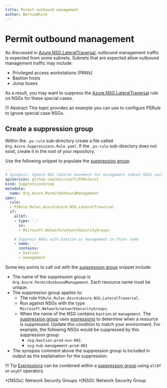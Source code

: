 ```yaml
---
title: Permit outbound management
author: BernieWhite
---
```


# Permit outbound management

As discussed in [Azure.NSG.LateralTraversal][1], outbound management traffic is expected from some subnets.
Subnets that are expected allow outbound management traffic may include:

- Privileged access workstations (PAWs)
- Bastion hosts
- Jump boxes

As a result, you may want to suppress the [Azure.NSG.LateralTraversal][1] rule on NSGs for these special cases.

!!! Abstract
    This topic provides an example you can use to configure PSRule to ignore special case NSGs.

  [1]: ../en/rules/Azure.NSG.LateralTraversal.md

## Create a suppression group

Within the `.ps-rule` sub-directory create a file called `Org.Azure.Suppressions.Rule.yaml`.
If the `.ps-rule` sub-directory does not exist, create it in the root of your repository.

Use the following snippet to populate the [suppression group][2]:

```yaml
---
# Synopsis: Ignore NSG lateral movement for management subnet NSGs such as Azure Bastion.
apiVersion: github.com/microsoft/PSRule/v1
kind: SuppressionGroup
metadata:
  name: Org.Azure.PermitOutboundManagement
spec:
  rule:
  - PSRule.Rules.Azure\Azure.NSG.LateralTraversal
  if:
    allOf:
    - type: '.'
      in:
      - Microsoft.Network/networkSecurityGroups

    # Suppress NSGs with bastion or management in thier name
    - name: '.'
      contains:
      - bastion
      - management
```

Some key points to call out with the [suppression group][2] snippet include:

- The name of the suppression group is `Org.Azure.PermitOutboundManagement`.
  Each resource name must be unique.
- The suppression group applies to:
  - The rule `PSRule.Rules.Azure\Azure.NSG.LateralTraversal`.
  - Run against NSGs with the type `Microsoft.Network/networkSecurityGroups`.
  - When the name of the NSG contains `bastion` or `management`.
    The [suppression group][2] uses [expressions][3] to determine when a resource is suppressed.
    Update this condition to match your environment.
    For example, the following NSGs would be suppressed by this suppression group:
    - `nsg-bastion-prod-eus-001`
    - `nsg-hub-management-prod-001`
- The synopsis comment above the suppression group is included in output as the explaination for the suppression.

!!! Tip
    [Expressions][3] can be combined within a [suppression group][2] using `allOf` or `anyOf` operators.

  [2]: https://microsoft.github.io/PSRule/v2/concepts/PSRule/en-US/about_PSRule_SuppressionGroups/
  [3]: https://microsoft.github.io/PSRule/v2/concepts/PSRule/en-US/about_PSRule_Expressions/

*[NSGs]: Network Security Groups
*[NSG]: Network Security Group

